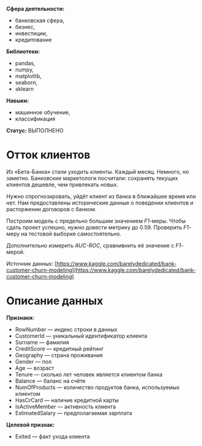 **Сфера деятельности:** 
- банковская сфера,
- бизнес,
- инвестиции,
- кредитование  

**Библиотеки:**
- pandas,
- numpy,
- matplotlib,
- seaborn,
- sklearn  

**Навыки:** 
- машинное обучение,
- классификация  

**Статус:** ВЫПОЛНЕНО

# Отток клиентов
Из «Бета-Банка» стали уходить клиенты. Каждый месяц. Немного, но заметно. Банковские маркетологи посчитали: сохранять текущих клиентов дешевле, чем привлекать новых.

Нужно спрогнозировать, уйдёт клиент из банка в ближайшее время или нет. Нам предоставлены исторические данные о поведении клиентов и расторжении договоров с банком. 

Построим модель с предельно большим значением *F1*-меры. Чтобы сдать проект успешно, нужно довести метрику до 0.59. Проверить *F1*-меру на тестовой выборке самостоятельно.

Дополнительно измерить *AUC-ROC*, сравнивнить её значение с *F1*-мерой.

Источник данных: [https://www.kaggle.com/barelydedicated/bank-customer-churn-modeling](https://www.kaggle.com/barelydedicated/bank-customer-churn-modeling)

# Описание данных
**Признаки:**
- RowNumber — индекс строки в данных
- CustomerId — уникальный идентификатор клиента
- Surname — фамилия
- CreditScore — кредитный рейтинг
- Geography — страна проживания
- Gender — пол
- Age — возраст
- Tenure — сколько лет человек является клиентом банка
- Balance — баланс на счёте
- NumOfProducts — количество продуктов банка, используемых клиентом
- HasCrCard — наличие кредитной карты
- IsActiveMember — активность клиента
- EstimatedSalary — предполагаемая зарплата  

**Целевой признак:**  
- Exited — факт ухода клиента
